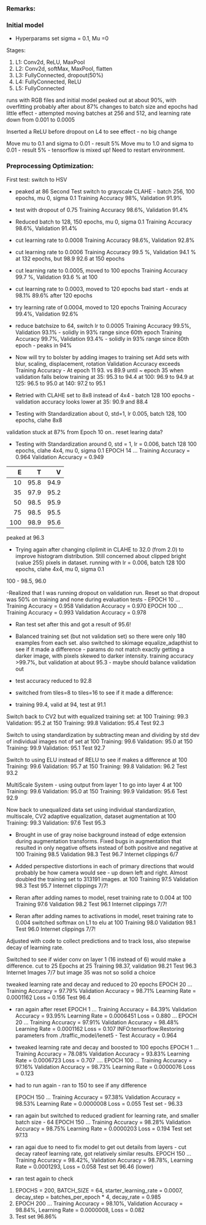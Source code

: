 ### Remarks:

### Initial model

- Hyperparams set sigma = 0.1, Mu =0

Stages:

1) L1: Conv2d, ReLU, MaxPool
2) L2: Conv2d, softMax, MaxPool, flatten
3) L3: FullyConnected, dropout(50%)
4) L4: FullyConnected, ReLU
5) L5: FullyConnected

runs with RGB files and initial model peaked out at about 90%, with overfitting probably after about 87%
changes to batch size and epochs had little effect - attempted moving batches at 256 and 512, and learning rate down from 0.001 to 0.0005

Inserted a ReLU before dropout on L4 to see effect - no big change

Move mu to 0.1 and sigma to 0.01 - result 5%
Move mu to 1.0 and sigma to 0.01 - result 5% - tensorflow is mixed up! Need to restart environment.


### Preprocessing Optimization:
First test: switch to HSV
- peaked at 86
 Second Test switch to grayscale CLAHE - batch 256, 100 epochs, mu 0, sigma 0.1
Training Accuracy 98%, Validation 91.9%
- test with dropout of 0.75
Training Accuracy 98.6%, Validation 91.4% 
- Reduced batch to 128, 150 epochs, mu 0, sigma 0.1
Training Accuracy 98.6%, Validation 91.4% 
- cut learning rate to 0.0008
Training Accuracy 98.6%, Validation 92.8%
- cut learning rate to 0.0006
Training Accuracy 99.5 %, Validation 94.1 % at 132 epochs, but 98.9 92.6 at 150 epochs 
- cut learning rate to 0.0005, moved to 100 epochs
Training Accuracy 99.7 %, Validation 93.6 % at 100
- cut learning rate to 0.0003, moved to 120 epochs
bad start - ends at 98.1% 89.6% after 120 epochs
- try learning rate of 0.0004, moved to 120 epochs
Training Accuracy 99.4%, Validation 92.6%
- reduce batchsize to 64, switch lr to 0.0005
Training Accuracy 99.5%, Validation 93.1% - solidly in 93% range since 60th epoch
Training Accuracy 99.7%, Validation 93.4% - solidly in 93% range since 80th epoch - peaks in 94%
- Now will try to bolster by adding images to training set
Add sets with blur, scaling, displacement, rotation
Validation Accuracy exceeds Training Accuracy - At epoch 11 93. vs 89.9 until ~ epoch 35 when validation falls below training
at  35: 95.3 to 94.4
at 100: 96.9 to 94.9
at 125: 96.5 to 95.0
at 140: 97.2 to 95.1
- Retried with CLAHE set to 8x8 instead of 4x4 - batch 128 100 epochs - validation accuracy looks lower
at 35: 90.9 and 88.4

- Testing with Standardization about 0, std=1, lr 0.005, batch 128, 100 epochs, clahe 8x8

validation stuck at 87% from Epoch 10 on..
reset learing data?

- Testing with Standardization around 0, std = 1, lr = 0.006, batch 128 100 epochs, clahe 4x4, mu 0, sigma 0.1
EPOCH 14 ...
Training Accuracy   = 0.964
Validation Accuracy = 0.949

|E    | T   |  V  |
|----:|----:|----:|
|10   |95.8 |94.9 |
|35   |97.9 |95.2 |
|50   |98.5 |95.9 |
|75   |98.5 |95.5 |
|100  |98.9 |95.6 |

peaked at 96.3

- Trying again after changing cliplimit in CLAHE to 32.0 (from 2.0) to improve histogram distribution.   Still concerned about clipped bright (value 255) pixels in dataset. running with lr = 0.006, batch 128 100 epochs, clahe 4x4, mu 0, sigma 0.1

100 - 98.5, 96.0

-Realized that I was running dropout on validation run.  Reset so that dropout was 50% on training and none during evaluation tests - 
EPOCH 10 ...
Training Accuracy   = 0.958
Validation Accuracy = 0.970
EPOCH 100 ...
Training Accuracy   = 0.993
Validation Accuracy = 0.978
 - Ran test set after this and got a result of 95.6!
 
- Balanced training set (but not validation set) so there were only 180 examples from each set.
also switched to skimage equalize_adapthist to see if it made a difference - params do not match exactly
getting a darker image, with pixels skewed to darker intensity. 
training accuracy >99.7%, but validation at about 95.3 - maybe should balance validation out
- test accuracy reduced to 92.8

- switched from tiles=8 to tiles=16 to see if it made a difference:
- training 99.4, valid at 94, test at 91.1

Switch back to CV2 but with equalized training set:
at 100 Training: 99.3 Validation: 95.2
at 150 Training: 99.8 Validation: 95.4 Test 92.3

Switch to using standardization by subtracting mean and dividing by std dev of individual images not of set
at 100 Training: 99.6 Validation: 95.0
at 150 Training: 99.9 Validation: 95.1 Test 92.7

Switch to using ELU instead of RELU to see if makes a difference
at 100 Training: 99.6 Validation: 95.7
at 150 Training: 99.8 Validation: 96.2 Test 93.2

MultiScale System - using output from layer 1 to go into layer 4
at 100 Training: 99.6 Validation: 95.0
at 150 Training: 99.9 Validation: 95.6 Test 92.9

Now back to unequalized data set using individual standardization, multiscale, CV2 adaptive equalization, dataset augmentation
at 100 Training: 99.3 Validation: 97.6 Test 95.3

- Brought in use of gray noise background instead of edge extension during augmentation transforms.  Fixed bugs in augmentation that resulted in only negative offsets instead of both positive and negative
at 100 Training 98.5 Validation 98.3 Test 96.7 Internet clippings 6/7

- Added perspective distortions in each of primary directions that would probably be how camera would see - up down left and right.  Almost doubled the training set to 313191 images.
at 100 Training 97.5 Validation 98.3 Test 95.7 Internet clippings 7/7!

- Reran after adding names to model, reset training rate to 0.004
at 100 Training 97.6 Validation 98.2 Test 96.1 Internet clippings 7/7!

- Reran after adding names to activations in model, reset training rate to 0.004 switched softmax on L1 to elu
at 100 Training 98.0 Validation 98.1 Test 96.0 Internet clippings 7/7!

Adjusted with code to collect predictions and to track loss, also stepwise decay of learning rate.

Switched to see if wider conv on layer 1 (16 instead of 6) would make a difference. cut to 25 Epochs
at 25 Training 98.37, validation 98.21 Test 96.3 Internet Images 7/7 but image 35 was not so solid a choice 

tweaked learning rate and decay and reduced to 20 epochs
EPOCH 20 ... Training Accuracy   = 97.79% Validation Accuracy = 98.71% Learning Rate = 0.0001162 Loss = 0.156
Test 96.4
- ran again after reset
 EPOCH 1 ... Training Accuracy   = 84.39% Validation Accuracy = 93.95% Learning Rate = 0.0006451 Loss = 0.880
 ...
 EPOCH 20 ... Training Accuracy   = 97.91% Validation Accuracy = 98.48% Learning Rate = 0.0001162 Loss = 0.107
 INFO:tensorflow:Restoring parameters from ./traffic_model/lenet5 - Test Accuracy = 0.964

- tweaked learning rate and decay and boosted to 100 epochs
 EPOCH 1 ... Training Accuracy   = 78.08% Validation Accuracy = 93.83% Learning Rate = 0.0006723 Loss = 0.707
 ....
 EPOCH 100 ... Training Accuracy   = 97.16% Validation Accuracy = 98.73% Learning Rate = 0.0000076 Loss = 0.123

- had to run again - ran to 150 to see if any difference

    EPOCH 150 ... Training Accuracy   = 97.38% Validation Accuracy = 98.53% Learning Rate = 0.0000008 Loss = 0.055
    Test set - 96.33
- ran again but switched to reduced gradient for learning rate, and smaller batch size - 64
 EPOCH 150 ... Training Accuracy   = 98.28% Validation Accuracy = 98.75% Learning Rate = 0.0000203 Loss = 0.194
 Test set 97.13
 - ran agai due to need to fix model to get out details from layers - cut decay rateof learning rate, got relatively similar results.
 EPOCH 150 ... Training Accuracy = 98.42%, Validation Accuracy = 98.78%, Learning Rate = 0.0001293, Loss = 0.058
 Test set 96.46 (lower)
 
- ran test again to check
 1) EPOCHS = 200, BATCH_SIZE = 64, starter_learning_rate = 0.0007, decay_step = batches_per_epoch * 4, decay_rate = 0.985
 2) EPOCH 200 ... Training Accuracy = 98.10%, Validation Accuracy = 98.84%, Learning Rate = 0.0000008, Loss = 0.082
 3) Test set 96.86%